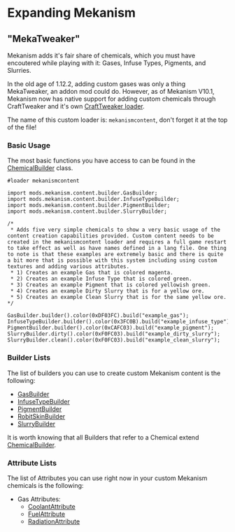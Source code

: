# Expanding Mekanism

## "MekaTweaker"

Mekanism adds it's fair share of chemicals, which you must have encoutered while playing with it:
Gases, Infuse Types, Pigments, and Slurries.

In the old age of 1.12.2, adding custom gases was only a thing MekaTweaker, an addon mod could do.
However, as of Mekanism V10.1, Mekanism now has native support for adding custom chemicals through CraftTweaker and it's own [CraftTweaker loader](/zencode/Preprocessors/LoaderPreprocessor).

The name of this custom loader is: `mekanismcontent`, don't forget it at the top of the file!

### Basic Usage

The most basic functions you have access to can be found in the [ChemicalBuilder](/mods/Mekanism/content/builder/ChemicalBuilder) class.

```zenscript
#loader mekanismcontent

import mods.mekanism.content.builder.GasBuilder;
import mods.mekanism.content.builder.InfuseTypeBuilder;
import mods.mekanism.content.builder.PigmentBuilder;
import mods.mekanism.content.builder.SlurryBuilder;

/*
 * Adds five very simple chemicals to show a very basic usage of the content creation capabilities provided. Custom content needs to be created in the mekanismcontent loader and requires a full game restart to take effect as well as have names defined in a lang file. One thing to note is that these examples are extremely basic and there is quite a bit more that is possible with this system including using custom textures and adding various attributes.
 * 1) Creates an example Gas that is colored magenta.
 * 2) Creates an example Infuse Type that is colored green.
 * 3) Creates an example Pigment that is colored yellowish green.
 * 4) Creates an example Dirty Slurry that is for a yellow ore.
 * 5) Creates an example Clean Slurry that is for the same yellow ore.
*/

GasBuilder.builder().color(0xDF03FC).build("example_gas");
InfuseTypeBuilder.builder().color(0x3FC0B).build("example_infuse_type");
PigmentBuilder.builder().color(0xCAFC03).build("example_pigment");
SlurryBuilder.dirty().color(0xF0FC03).build("example_dirty_slurry");
SlurryBuilder.clean().color(0xF0FC03).build("example_clean_slurry");

```

### Builder Lists

The list of builders you can use to create custom Mekanism content is the following:

- [GasBuilder](/mods/Mekanism/content/builder/GasBuilder)
- [InfuseTypeBuilder](/mods/Mekanism/content/builder/InfuseTypeBuilder)
- [PigmentBuilder](/mods/Mekanism/content/builder/PigmentBuilder)
- [RobitSkinBuilder](/mods/Mekanism/content/builder/RobitSkinBuilder)
- [SlurryBuilder](/mods/Mekanism/content/builder/SlurryBuilder)

It is worth knowing that all Builders that refer to a Chemical extend [ChemicalBuilder](/mods/Mekanism/content/builder/ChemicalBuilder).

### Attribute Lists

The list of Attributes you can use right now in your custom Mekanism chemicals is the following:

- Gas Attributes:
  - [CoolantAttribute](/mods/Mekanism/content/attribute/gas/CoolantAttribute)
  - [FuelAttribute](/mods/Mekanism/content/attribute/gas/FuelAttribute)
  - [RadiationAttribute](/mods/Mekanism/content/attribute/gas/RadiationAttribute)